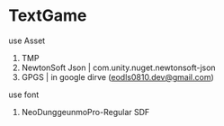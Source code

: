 # TextGame

use Asset
1. TMP
2. NewtonSoft Json | com.unity.nuget.newtonsoft-json
3. GPGS | in google dirve (eodls0810.dev@gmail.com)

use font
1. NeoDunggeunmoPro-Regular SDF
